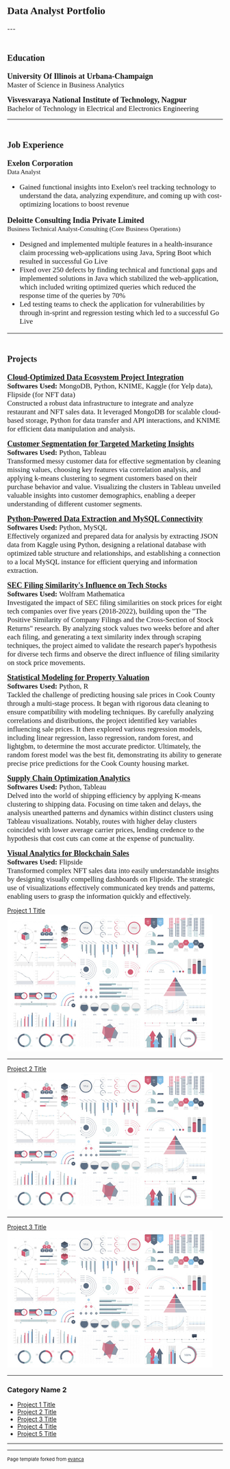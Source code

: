 
<h1> <span style="font-family: Times New Roman; font-size: 24px;">Data Analyst Portfolio </span></h1>
---

<h1> <span style="font-family: Times New Roman; font-size: 20px;">Education</span></h1>

<p>
  <span style="font-family: Times New Roman; font-size: 18px;"><b>University Of Illinois at Urbana-Champaign</b></span>
  <br>
  <span style="font-family: Times New Roman; font-size: 17px;">Master of Science in Business Analytics</span>
</p>

<p>
  <span style="font-family: Times New Roman; font-size: 18px;"><b>Visvesvaraya National Institute of Technology, Nagpur</b></span>
  <br>
  <span style="font-family: Times New Roman; font-size: 17px;">Bachelor of Technology in Electrical and Electronics Engineering</span>
</p>

---

<h1> <span style="font-family: Times New Roman; font-size: 20px;">Job Experience</span></h1>

<p>
  <span style="font-family: Times New Roman; font-size: 18px;"><b>Exelon Corporation</b></span>
  <br>
  <span style="font-family: Times New Roman; font-size: 15px;">Data Analyst</span>
  <br>
  <ul style="font-family: Times New Roman; font-size: 17px;">
  <li>Gained functional insights into Exelon's reel tracking technology to understand the data, analyzing expenditure, and coming up with cost-optimizing locations to boost revenue</li>
  </ul>
</p>

<p>
  <span style="font-family: Times New Roman; font-size: 18px;"><b>Deloitte Consulting India Private Limited</b></span>
  <br>
  <span style="font-family: Times New Roman; font-size: 15px;">Business Technical Analyst-Consulting (Core Business Operations)</span>
  <br>
  <ul style="font-family: Times New Roman; font-size: 17px;">
  <li>Designed and implemented multiple features in a health-insurance claim processing web-applications using Java, Spring Boot which resulted in successful Go Live </li>
  <li>Fixed over 250 defects by finding technical and functional gaps and implemented solutions in Java which stabilized the web-application, which included writing optimized queries which reduced the response time of the queries  by 70% </li>
  <li>Led testing teams to check the application for vulnerabilities by through in-sprint and regression testing which led to a successful Go Live </li>
  </ul>
</p>

---

<h1> <span style="font-family: Times New Roman; font-size: 20px;">Projects</span></h1>

<p>
  <span style="font-family: Times New Roman; font-size: 18px;"> <a href="https://github.com/NikhilReddySatti/Cloud-Optimized-Data-Ecosystem-Project-Integration"><b>Cloud-Optimized Data Ecosystem Project Integration </b></a></span>
  <br>
   <span style="font-family: Times New Roman; font-size: 17px;"><b>Softwares Used: </b> MongoDB, Python, KNIME, Kaggle (for Yelp data), Flipside (for NFT data)</span>
  <br>
  <span style="font-family: Times New Roman; font-size: 17px;"> Constructed a robust data infrastructure to integrate and analyze restaurant and NFT sales data. It leveraged MongoDB for scalable cloud-based storage, Python for data transfer and API interactions, and KNIME for efficient data manipulation and analysis. </span>
</p>

<p>
  <span style="font-family: Times New Roman; font-size: 18px;"> <a href="https://github.com/NikhilReddySatti/Customer-Segmentation-for-Targeted-Marketing-Insights"> <b>Customer Segmentation for Targeted Marketing Insights</b></a></span>
  <br>
   <span style="font-family: Times New Roman; font-size: 17px;"><b>Softwares Used: </b> Python, Tableau</span>
  <br>
  <span style="font-family: Times New Roman; font-size: 17px;">Transformed messy customer data for effective segmentation by cleaning missing values, choosing key features via correlation analysis, and applying k-means clustering to segment customers based on their purchase behavior and value. Visualizing the clusters in Tableau unveiled valuable insights into customer demographics, enabling a deeper understanding of different customer segments.</span>
</p>

<p>
  <span style="font-family: Times New Roman; font-size: 18px;"> <a href="https://github.com/NikhilReddySatti/Python-Powered-Data-Extraction-and-MySQL-Connectivity"> <b>Python-Powered Data Extraction and MySQL Connectivity </b></a></span>
  <br>
   <span style="font-family: Times New Roman; font-size: 17px;"><b>Softwares Used: </b> Python, MySQL</span>
  <br>
  <span style="font-family: Times New Roman; font-size: 17px;">Effectively organized and prepared data for analysis by extracting JSON data from Kaggle using Python, designing a relational database with optimized table structure and relationships, and establishing a connection to a local MySQL instance for efficient querying and information extraction.</span>
</p>

<p>
  <span style="font-family: Times New Roman; font-size: 18px;"> <a href="https://github.com/NikhilReddySatti/SEC-Filing-Stock-Impact-Visualization "> <b>SEC Filing Similarity's Influence on Tech Stocks</b></a></span>
  <br>
   <span style="font-family: Times New Roman; font-size: 17px;"><b>Softwares Used: </b> Wolfram Mathematica</span>
  <br>
  <span style="font-family: Times New Roman; font-size: 17px;">Investigated the impact of SEC filing similarities on stock prices for eight tech companies over five years (2018-2022), building upon the "The Positive Similarity of Company Filings and the Cross-Section of Stock Returns" research. By analyzing stock values two weeks before and after each filing, and generating a text similarity index through scraping techniques, the project aimed to validate the research paper's hypothesis for diverse tech firms and observe the direct influence of filing similarity on stock price movements.</span>
</p>

<p>
  <span style="font-family: Times New Roman; font-size: 18px;"> <a href="https://github.com/NikhilReddySatti/Statistical-Modeling-for-Property-Valuation"> <b>Statistical Modeling for Property Valuation</b></a></span>
  <br>
   <span style="font-family: Times New Roman; font-size: 17px;"><b>Softwares Used: </b> Python, R</span>
  <br>
  <span style="font-family: Times New Roman; font-size: 17px;">Tackled the challenge of predicting housing sale prices in Cook County through a multi-stage process. It began with rigorous data cleaning to ensure compatibility with modeling techniques. By carefully analyzing correlations and distributions, the project identified key variables influencing sale prices. It then explored various regression models, including linear regression, lasso regression, random forest, and lightgbm, to determine the most accurate predictor. Ultimately, the random forest model was the best fit, demonstrating its ability to generate precise price predictions for the Cook County housing market.</span>
</p>

<p>
  <span style="font-family: Times New Roman; font-size: 18px;"> <a href="https://github.com/NikhilReddySatti/Supply-Chain-Optimization-Analytics"> <b>Supply Chain Optimization Analytics</b></a></span>
  <br>
   <span style="font-family: Times New Roman; font-size: 17px;"><b>Softwares Used: </b> Python, Tableau</span>
  <br>
  <span style="font-family: Times New Roman; font-size: 17px;">Delved into the world of shipping efficiency by applying K-means clustering to shipping data. Focusing on time taken and delays, the analysis unearthed patterns and dynamics within distinct clusters using Tableau visualizations. Notably, routes with higher delay clusters coincided with lower average carrier prices, lending credence to the hypothesis that cost cuts can come at the expense of punctuality.</span>
</p>

<p>
  <span style="font-family: Times New Roman; font-size: 18px;"> <a href="https://github.com/NikhilReddySatti/Visual-Analytics-for-Blockchain-Sales"> <b>Visual Analytics for Blockchain Sales</b></a></span>
  <br>
   <span style="font-family: Times New Roman; font-size: 17px;"><b>Softwares Used: </b>Flipside</span>
  <br>
  <span style="font-family: Times New Roman; font-size: 17px;">Transformed complex NFT sales data into easily understandable insights by designing visually compelling dashboards on Flipside. The strategic use of visualizations effectively communicated key trends and patterns, enabling users to grasp the information quickly and effectively.</span>
</p>



[Project 1 Title](/sample_page)
<img src="dummy_thumbnail.jpg?raw=true"/>

---
[Project 2 Title](/sample_presentation.pdf)
<img src="dummy_thumbnail.jpg?raw=true"/>

---
[Project 3 Title](https://www.linkedin.com/in/nikhilreddysatti/)
<img src="dummy_thumbnail.jpg?raw=true"/>

---

### Category Name 2

- [Project 1 Title](http://example.com/)
- [Project 2 Title](http://example.com/)
- [Project 3 Title](https://www.linkedin.com/in/nikhilreddysatti/)
- [Project 4 Title](http://example.com/)
- [Project 5 Title](http://example.com/)

---


---
<p style="font-size:11px">Page template forked from <a href="https://github.com/evanca/quick-portfolio">evanca</a></p>
<!-- Remove above link if you don't want to attibute -->
